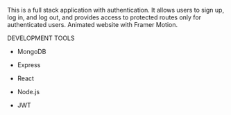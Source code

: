 This is a full stack application with authentication. 
It allows users to sign up, log in, and log out, and provides access to protected routes only for authenticated users. 
Animated website with Framer Motion.

DEVELOPMENT TOOLS

- MongoDB

- Express

- React

- Node.js

- JWT
